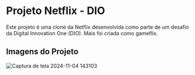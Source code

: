 <h1>Projeto Netflix - DIO</h1>
<p>Este projeto é uma clone da Netflix desenvolvida como parte de um desafio da Digital Innovation One (DIO). Mais foi criada como gameflix.  </p>

<h2>Imagens do Projeto</h2>


![Captura de tela 2024-11-04 143103](https://github.com/user-attachments/assets/ed14e364-b859-4b42-9d6d-674ed542358a)
